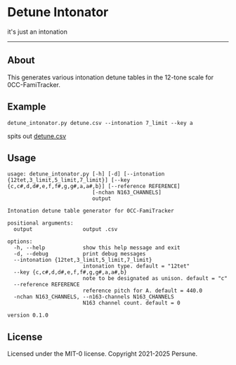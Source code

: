 # Detune Intonator

it's just an intonation

---

## About

This generates various intonation detune tables in the 12-tone scale for 0CC-FamiTracker.

## Example

```batch
detune_intonator.py detune.csv --intonation 7_limit --key a
```

spits out [detune.csv](detune.csv)

## Usage

```
usage: detune_intonator.py [-h] [-d] [--intonation {12tet,3_limit,5_limit,7_limit}] [--key {c,c#,d,d#,e,f,f#,g,g#,a,a#,b}] [--reference REFERENCE]
                           [-nchan N163_CHANNELS]
                           output

Intonation detune table generator for 0CC-FamiTracker

positional arguments:
  output                output .csv

options:
  -h, --help            show this help message and exit
  -d, --debug           print debug messages
  --intonation {12tet,3_limit,5_limit,7_limit}
                        intonation type. default = "12tet"
  --key {c,c#,d,d#,e,f,f#,g,g#,a,a#,b}
                        note to be designated as unison. default = "c"
  --reference REFERENCE
                        reference pitch for A. default = 440.0
  -nchan N163_CHANNELS, --n163-channels N163_CHANNELS
                        N163 channel count. default = 0

version 0.1.0
```

## License

Licensed under the MIT-0 license.
Copyright 2021-2025 Persune.
